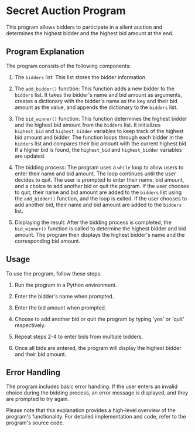 # Secret Auction Program

This program allows bidders to participate in a silent auction and determines the highest bidder and the highest bid amount at the end.

## Program Explanation

The program consists of the following components:

1. The `bidders` list: This list stores the bidder information.

2. The `add_bidder()` function: This function adds a new bidder to the `bidders` list. It takes the bidder's name and bid amount as arguments, creates a dictionary with the bidder's name as the key and their bid amount as the value, and appends the dictionary to the `bidders` list.

3. The `bid_winner()` function: This function determines the highest bidder and the highest bid amount from the `bidders` list. It initializes `highest_bid` and `highest_bidder` variables to keep track of the highest bid amount and bidder. The function loops through each bidder in the `bidders` list and compares their bid amount with the current highest bid. If a higher bid is found, the `highest_bid` and `highest_bidder` variables are updated.

4. The bidding process: The program uses a `while` loop to allow users to enter their name and bid amount. The loop continues until the user decides to quit. The user is prompted to enter their name, bid amount, and a choice to add another bid or quit the program. If the user chooses to quit, their name and bid amount are added to the `bidders` list using the `add_bidder()` function, and the loop is exited. If the user chooses to add another bid, their name and bid amount are added to the `bidders` list.

5. Displaying the result: After the bidding process is completed, the `bid_winner()` function is called to determine the highest bidder and bid amount. The program then displays the highest bidder's name and the corresponding bid amount.

## Usage

To use the program, follow these steps:

1. Run the program in a Python environment.

2. Enter the bidder's name when prompted.

3. Enter the bid amount when prompted.

4. Choose to add another bid or quit the program by typing 'yes' or 'quit' respectively.

5. Repeat steps 2-4 to enter bids from multiple bidders.

6. Once all bids are entered, the program will display the highest bidder and their bid amount.

## Error Handling

The program includes basic error handling. If the user enters an invalid choice during the bidding process, an error message is displayed, and they are prompted to try again.

Please note that this explanation provides a high-level overview of the program's functionality. For detailed implementation and code, refer to the program's source code.

